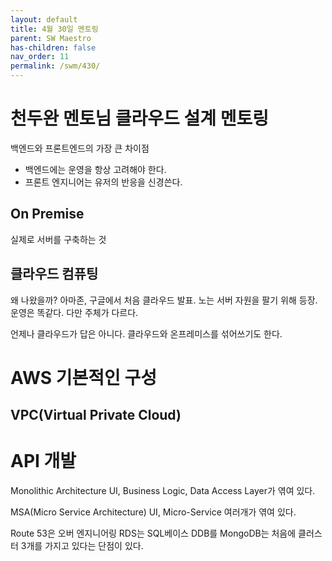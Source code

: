 ```yaml
---
layout: default
title: 4월 30일 멘토링
parent: SW Maestro
has-children: false
nav_order: 11
permalink: /swm/430/
---
```


# 천두완 멘토님 클라우드 설계 멘토링
백엔드와 프론트엔드의 가장 큰 차이점
- 백엔드에는 운영을 항상 고려해야 한다.
- 프론트 엔지니어는 유저의 반응을 신경쓴다.

## On Premise
실제로 서버를 구축하는 것

## 클라우드 컴퓨팅
왜 나왔을까? 아마존, 구글에서 처음 클라우드 발표. 노는 서버 자원을 팔기 위해 등장.<br>
운영은 똑같다. 다만 주체가 다르다.

언제나 클라우드가 답은 아니다. 클라우드와 온프레미스를 섞어쓰기도 한다.<br>

# AWS 기본적인 구성

## VPC(Virtual Private Cloud)

# API 개발
Monolithic Architecture
UI, Business Logic, Data Access Layer가 엮여 있다.

MSA(Micro Service Architecture)
UI, Micro-Service 여러개가 엮여 있다.

Route 53은 오버 엔지니어링
RDS는 SQL베이스 DDB를 
MongoDB는 처음에 클러스터 3개를 가지고 있다는 단점이 있다.